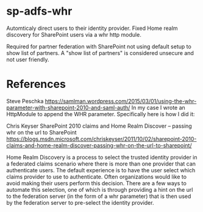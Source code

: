 # sp-adfs-whr 

Automticaly direct users to their identity provider. 
Fixed Home realm discovery for SharePoint users via a whr http module.  

Required for partner federation with SharePoint not using default setup to show list of partners. 
A "show list of partners" is considered unsecure and not user friendly.  


# References 

Steve Peschka 
https://samlman.wordpress.com/2015/03/01/using-the-whr-parameter-with-sharepoint-2010-and-saml-auth/
In my case I wrote an HttpModule to append the WHR parameter.  Specifically here is how I did it:

Chris Keyser 
SharePoint 2010 claims and Home Realm Discover – passing whr on the url to SharePoint
https://blogs.msdn.microsoft.com/chriskeyser/2011/10/02/sharepoint-2010-claims-and-home-realm-discover-passing-whr-on-the-url-to-sharepoint/

Home Realm Discovery is a process to select the trusted identity provider in a federated claims scenario where there is more than one provider that can authenticate users.  The default experience is to have the user select which claims provider to use to authenticate.  Often organizations would like to avoid making their users perform this decision.  There are a few ways to automate this selection, one of which is through providing a hint on the url to the federation server (in the form of a whr parameter) that is then used by the federation server to pre-select the identity provider.  
